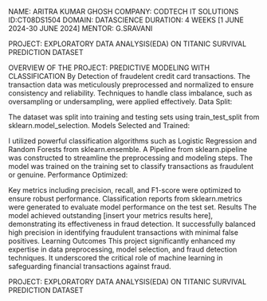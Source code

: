 NAME: ARITRA KUMAR GHOSH
COMPANY: CODTECH IT SOLUTIONS
ID:CT08DS1504 
DOMAIN: DATASCIENCE 
DURATION: 4 WEEKS [1 JUNE 2024-30 JUNE 2024] 
MENTOR: G.SRAVANI

PROJECT: EXPLORATORY DATA ANALYSIS(EDA) ON TITANIC SURVIVAL PREDICTION DATASET

OVERVIEW OF THE PROJECT: PREDICTIVE MODELING WITH CLASSIFICATION By Detection of fraudelent credit card transactions.
The transaction data was meticulously preprocessed and normalized to ensure consistency and reliability.
Techniques to handle class imbalance, such as oversampling or undersampling, were applied effectively.
Data Split:

The dataset was split into training and testing sets using train_test_split from sklearn.model_selection.
Models Selected and Trained:

I utilized powerful classification algorithms such as Logistic Regression and Random Forests from sklearn.ensemble.
A Pipeline from sklearn.pipeline was constructed to streamline the preprocessing and modeling steps.
The model was trained on the training set to classify transactions as fraudulent or genuine.
Performance Optimized:

Key metrics including precision, recall, and F1-score were optimized to ensure robust performance.
Classification reports from sklearn.metrics were generated to evaluate model performance on the test set.
Results
The model achieved outstanding [insert your metrics results here], demonstrating its effectiveness in fraud detection.
It successfully balanced high precision in identifying fraudulent transactions with minimal false positives.
Learning Outcomes
This project significantly enhanced my expertise in data preprocessing, model selection, and fraud detection techniques.
It underscored the critical role of machine learning in safeguarding financial transactions against fraud.

PROJECT: EXPLORATORY DATA ANALYSIS(EDA) ON TITANIC SURVIVAL PREDICTION DATASET
